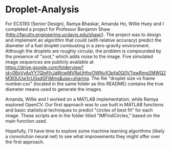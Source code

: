 # Droplet-Analysis

For ECS193 (Senior Design), Ramya Bhaskar, Amanda Ho, Willie Huey and I completed a project for Professor Benjamin Shaw (http://faculty.engineering.ucdavis.edu/shaw/). The project was to design and implement an algorithm that could (with relative accuracy) predict the diameter of a fuel droplet combusting in a zero-gravity environment. Although the droplets are roughly circular, the problem is compounded by the presence of "soot," which adds noise to the image. Five simulated image sequences are publicly available at https://drive.google.com/folderview?id=0BxVyAsYY7QlqfjhJaWcwMVRaUHhvOWNvX3pfa0Q0VTgwRmg2MWQ2M3l0UUw1cU0xdGFiMms&usp=sharing. The file "droplet size vs frame number.csv" (located in the same folder as this README) contains the true diameter means used to generate the images.

Amanda, Willie and I worked on a MATLAB implementation, while Ramya explored OpenCV. Our first approach was to use built in MATLAB functions and basic statistical techniques to predict "circles of best fit" for each image. These scripts are in the folder titled "IMFindCircles," based on the main function used.

Hopefully, I'll have time to explore some machine learning algorithms (likely a convolution neural net) to see what improvements they might offer over the first approach.